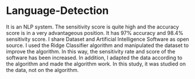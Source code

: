 # Language-Detection

It is an NLP system. The sensitivity score is quite high and the accuracy score is in a very advantageous position. It has 97% accuracy and 98.4% sensitivity score. I share Dataset and Artificial Intelligence Software as open source. I used the Ridge Classifier algorithm and manipulated the dataset to improve the algorithm. In this way, the sensitivity rate and score of the software has been increased. In addition, I adapted the data according to the algorithm and made the algorithm work. In this study, it was studied on the data, not on the algorithm.
